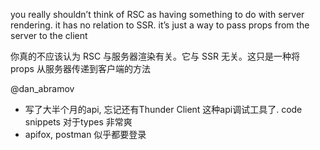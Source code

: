 you really shouldn’t think of RSC as having something to do with server rendering. it has no relation to SSR. it’s just a way to pass props from the server to the client

你真的不应该认为 RSC 与服务器渲染有关。它与 SSR 无关。这只是一种将 props 从服务器传递到客户端的方法

@dan_abramov

* 写了大半个月的api, 忘记还有Thunder Client 这种api调试工具了. code snippets 对于types 非常爽
* apifox, postman 似乎都要登录